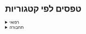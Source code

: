 # טפסים לפי קטגוריות

<details>
<summary markdown='span'>רפואי</summary>

[תיעוד אירוע רפואי](https://motid-1221.formtitan.com/Medical_journal)

</details>

<details>
<summary markdown='span'>תחבורה</summary>

[פתיחת משמרת](https://unitedhatzalah.formtitan.com/transferral_ambulances)

[חניכת נהגים](https://unitedhatzalah.formtitan.com/Chanich_Neagim) 

[בדיקות כלי רכב](https://unitedhatzalah.formtitan.com/Bdikotx4)


</details>
